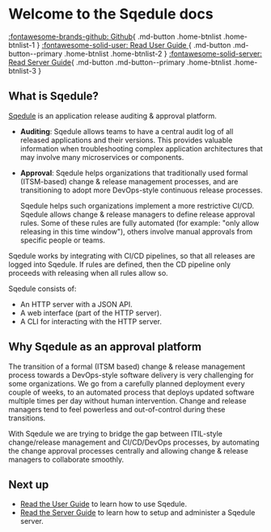 # Welcome to the Sqedule docs

[:fontawesome-brands-github: Github](https://github.com/fullstaq-labs/sqedule){ .md-button .home-btnlist .home-btnlist-1 }
[:fontawesome-solid-user: Read User Guide ](user_guide/index.md){ .md-button .md-button--primary .home-btnlist .home-btnlist-2 }
[:fontawesome-solid-server: Read Server Guide](server_guide/index.md){ .md-button .md-button--primary .home-btnlist .home-btnlist-3 }

## What is Sqedule?

[Sqedule](https://github.com/fullstaq-labs/sqedule) is an application release auditing & approval platform.

 - **Auditing**: Sqedule allows teams to have a central audit log of all released applications and their versions. This provides valuable information when troubleshooting complex application architectures that may involve many microservices or components.
 - **Approval**: Sqedule helps organizations that traditionally used formal (ITSM-based) change & release management processes, and are transitioning to adopt more DevOps-style continuous release processes.

   Sqedule helps such organizations implement a more restrictive CI/CD. Sqedule allows change & release managers to define release approval rules. Some of these rules are fully automated (for example: "only allow releasing in this time window"), others involve manual approvals from specific people or teams.

Sqedule works by integrating with CI/CD pipelines, so that all releases are logged into Sqedule. If rules are defined, then the CD pipeline only proceeds with releasing when all rules allow so.

Sqedule consists of:

 - An HTTP server with a JSON API.
 - A web interface (part of the HTTP server).
 - A CLI for interacting with the HTTP server.

## Why Sqedule as an approval platform

The transition of a formal (ITSM based) change & release management process towards a DevOps-style software delivery is very challenging for some organizations. We go from a carefully planned deployment every couple of weeks, to an automated process that deploys updated software multiple times per day without human intervention. Change and release managers tend to feel powerless and out-of-control during these transitions.

With Sqedule we are trying to bridge the gap between ITIL-style change/release management and CI/CD/DevOps processes, by automating the change approval processes centrally and allowing change & release managers to collaborate smoothly.

## Next up

 * [Read the User Guide](user_guide/index.md) to learn how to use Sqedule.
 * [Read the Server Guide](server_guide/index.md) to learn how to setup and administer a Sqedule server.
